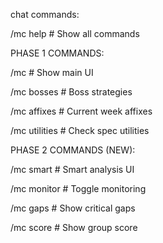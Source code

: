 chat commands:

/mc help        # Show all commands

PHASE 1 COMMANDS:

/mc              # Show main UI

/mc bosses       # Boss strategies

/mc affixes      # Current week affixes

/mc utilities    # Check spec utilities

PHASE 2 COMMANDS (NEW):

/mc smart        # Smart analysis UI

/mc monitor      # Toggle monitoring

/mc gaps         # Show critical gaps

/mc score        # Show group score
